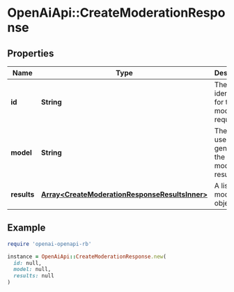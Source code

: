 # OpenAiApi::CreateModerationResponse

## Properties

| Name | Type | Description | Notes |
| ---- | ---- | ----------- | ----- |
| **id** | **String** | The unique identifier for the moderation request. |  |
| **model** | **String** | The model used to generate the moderation results. |  |
| **results** | [**Array&lt;CreateModerationResponseResultsInner&gt;**](CreateModerationResponseResultsInner.md) | A list of moderation objects. |  |

## Example

```ruby
require 'openai-openapi-rb'

instance = OpenAiApi::CreateModerationResponse.new(
  id: null,
  model: null,
  results: null
)
```

